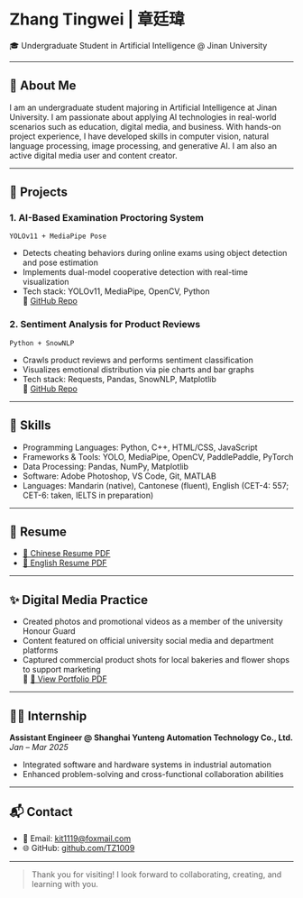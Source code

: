 # Zhang Tingwei | 章廷瑋

🎓 Undergraduate Student in Artificial Intelligence @ Jinan University  

---

## 👋 About Me

I am an undergraduate student majoring in Artificial Intelligence at Jinan University. I am passionate about applying AI technologies in real-world scenarios such as education, digital media, and business. With hands-on project experience, I have developed skills in computer vision, natural language processing, image processing, and generative AI. I am also an active digital media user and content creator.

---

## 💼 Projects

### 1. AI-Based Examination Proctoring System  
`YOLOv11 + MediaPipe Pose`  
- Detects cheating behaviors during online exams using object detection and pose estimation  
- Implements dual-model cooperative detection with real-time visualization  
- Tech stack: YOLOv11, MediaPipe, OpenCV, Python  
🔗 [GitHub Repo](https://github.com/TZ1009/ai-proctoring-system)

### 2. Sentiment Analysis for Product Reviews  
`Python + SnowNLP`  
- Crawls product reviews and performs sentiment classification  
- Visualizes emotional distribution via pie charts and bar graphs  
- Tech stack: Requests, Pandas, SnowNLP, Matplotlib  
🔗 [GitHub Repo](https://github.com/TZ1009/sentiment-analysis)

---

## 🧪 Skills

- Programming Languages: Python, C++, HTML/CSS, JavaScript  
- Frameworks & Tools: YOLO, MediaPipe, OpenCV, PaddlePaddle, PyTorch  
- Data Processing: Pandas, NumPy, Matplotlib  
- Software: Adobe Photoshop, VS Code, Git, MATLAB  
- Languages: Mandarin (native), Cantonese (fluent), English (CET-4: 557; CET-6: taken, IELTS in preparation)

---

## 📄 Resume

- [📄 Chinese Resume PDF](./resume_cn.pdf)  
- [📄 English Resume PDF](./resume_en.pdf)

---

## ✨ Digital Media Practice

- Created photos and promotional videos as a member of the university Honour Guard  
- Content featured on official university social media and department platforms  
- Captured commercial product shots for local bakeries and flower shops to support marketing  
📎 [📁 View Portfolio PDF](./portfolio.pdf)

---

## 🧑‍💼 Internship

**Assistant Engineer @ Shanghai Yunteng Automation Technology Co., Ltd.**  
*Jan – Mar 2025*  
- Integrated software and hardware systems in industrial automation  
- Enhanced problem-solving and cross-functional collaboration abilities

---

## 📬 Contact

- 📧 Email: kit1119@foxmail.com  
- 🌐 GitHub: [github.com/TZ1009](https://github.com/TZ1009)  

---

> Thank you for visiting! I look forward to collaborating, creating, and learning with you.
